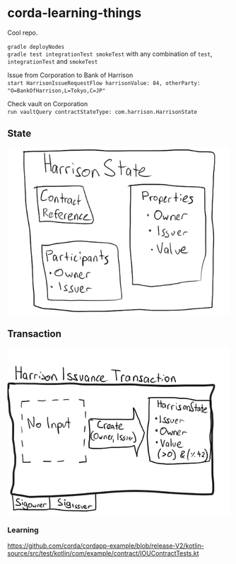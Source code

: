 # corda-learning-things
Cool repo.

`gradle deployNodes`<br>
`gradle test integrationTest smokeTest` with any combination of `test`, `integrationTest` and `smokeTest`

Issue from Corporation to Bank of Harrison<br>
`start HarrisonIssueRequestFlow harrisonValue: 84, otherParty: "O=BankOfHarrison,L=Tokyo,C=JP"`

Check vault on Corporation<br>
`run vaultQuery contractStateType: com.harrison.HarrisonState`

## State
![State](./images/state.png)

## Transaction
![Transaction](./images/transaction.png)

### Learning
https://github.com/corda/cordapp-example/blob/release-V2/kotlin-source/src/test/kotlin/com/example/contract/IOUContractTests.kt
